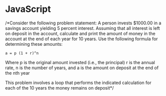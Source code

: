 # JavaScript
 /*Consider the following problem statement:
A person invests $1000.00 in a savings account 
yielding 5 percent interest. Assuming that all 
interest is left on deposit in the account, 
calculate and print the amount of money in the 
account at the end of each year for 10 years. 
Use the following formula for determining 
these amounts:

	a = p (1 + r)^n

Where
	p is the original amount invested (i.e., the principal)
	r is the annual rate,
	n is the number of years, and
	a is the amount on deposit at the end of the nth year 

This problem involves a loop that performs the 
indicated calculation for each of the 10 years 
the money remains on deposit*/
